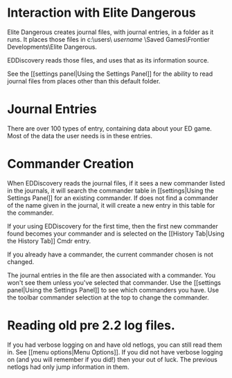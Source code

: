 # Interaction with Elite Dangerous

Elite Dangerous creates journal files, with journal entries, in a folder as it runs. It places those files in c:\users\ _username_ \Saved Games\Frontier Developments\Elite Dangerous.

EDDiscovery reads those files, and uses that as its information source.

See the [[settings panel|Using the Settings Panel]] for the ability to read journal files from places other than this default folder.

# Journal Entries

There are over 100 types of entry, containing data about your ED game.  Most of the data the user needs is in these entries.

# Commander Creation

When EDDiscovery reads the journal files, if it sees a new commander listed in the journals, it will search the commander table in [[settings|Using the Settings Panel]] for an existing commander.  If does not find a commander of the name given in the journal, it will create a new entry in this table for the commander. 

If your using EDDiscovery for the first time, then the first new commander found becomes your commander and is selected on the [[History Tab|Using the History Tab]] Cmdr entry. 

If you already have a commander, the current commander chosen is not changed.

The journal entries in the file are then associated with a commander. You won't see them unless you've selected that commander. Use the [[settings panel|Using the Settings Panel]] to see which commanders you have. Use the toolbar commander selection at the top to change the commander.

# Reading old pre 2.2 log files.

If you had verbose logging on and have old netlogs, you can still read them in.  See [[menu options|Menu Options]].  If you did not have verbose logging on (and you will remember if you did!) then your out of luck.  The previous netlogs had only jump information in them.
